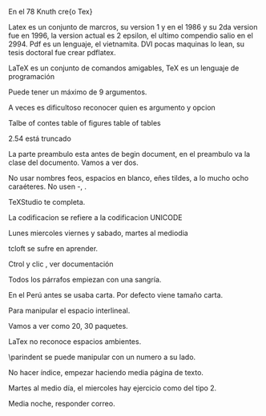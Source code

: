 En el 78 Knuth cre{o Tex}

Latex es un conjunto de marcros, su version 1 y en el 1986 y su 2da version fue en 1996, la version actual es 2 epsilon, el ultimo compendio salio en el 2994.
Pdf es un lenguaje, el vietnamita. DVI pocas maquinas lo lean, su tesis doctoral fue crear pdflatex.


LaTeX es un conjunto de comandos amigables, TeX es un lenguaje de programación


Puede tener un máximo de 9 argumentos.


A veces es dificultoso reconocer quien es argumento y opcion

Talbe of contes
table of figures
table of tables

2.54 está truncado


La parte preambulo esta antes de begin document, en el preambulo va la clase del documento. Vamos a ver dos.

No usar nombres feos, espacios en blanco, eñes tildes, a lo mucho ocho caraéteres. No usen -, .

TeXStudio te completa.

La codificacion se refiere a la codificacion UNICODE


Lunes miercoles viernes y sabado, martes al mediodia


tcloft se sufre en aprender.

Ctrol y clic , ver documentación

Todos los párrafos empiezan con una sangría.

En el Perú antes se usaba carta. Por defecto viene tamaño carta.

Para manipular el espacio interlineal.

Vamos a ver como 20, 30 paquetes.


LaTex no reconoce espacios ambientes.


\parindent se puede manipular con un numero a su lado.


No hacer índice, empezar haciendo media página de texto.

Martes al medio día, el miercoles hay ejercicio como del tipo 2.

Media noche, responder correo.